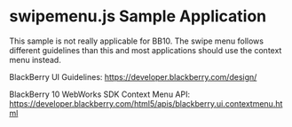 # swipemenu.js Sample Application

This sample is not really applicable for BB10. The swipe menu follows different guidelines than this and most applications should use the context menu instead.

BlackBerry UI Guidelines:
https://developer.blackberry.com/design/

BlackBerry 10 WebWorks SDK Context Menu API:
https://developer.blackberry.com/html5/apis/blackberry.ui.contextmenu.html